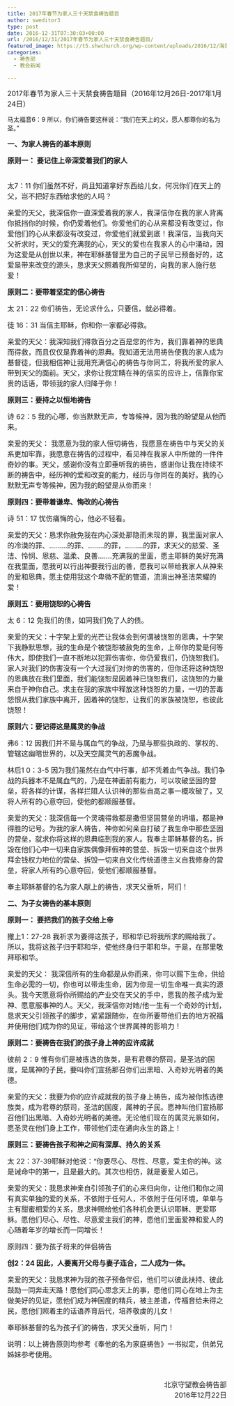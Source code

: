 ```yaml
---
title: 2017年春节为家人三十天禁食祷告题目
author: sweditor3
type: post
date: 2016-12-31T07:30:03+00:00
url: /2016/12/31/2017年春节为家人三十天禁食祷告题目/
featured_image: https://t5.shwchurch.org/wp-content/uploads/2016/12/海景2-400x288.jpg
categories:
  - 祷告部
  - 教会新闻

---
```

<span style="font-size: 12pt;">2017年春节为家人三十天禁食祷告题目（2016年12月26日-2017年1月24日）</span>

<!--more-->马太福音6：9 所以，你们祷告要这样说：“我们在天上的父，愿人都尊你的名为圣。”

**<span style="font-size: 12pt;">一、为家人祷告的基本原则</span>**

**<span style="font-size: 12pt;">原则一： 要记住上帝深爱着我们的家人</span>**
  
<span style="font-size: 12pt;"><br /> 太7：11 你们虽然不好，尚且知道拿好东西给儿女，何况你们在天上的父，岂不把好东西给求他的人吗？</span>

<span style="font-size: 12pt;">亲爱的天父，我深信你一直深爱着我的家人，我深信你在我的家人背离你抵挡你的时候，你仍爱着他们。你爱他们的心从来都没有改变过，你爱他们的心从来都没有改变过，你爱他们就爱到底！我深信，当我向天父祈求时，天父的爱充满我的心，天父的爱也在我家人的心中涌动，因为这爱是从创世以来，神在耶稣基督里为自己的子民早已预备好的，这爱是带来改变的源头，恳求天父照着我所仰望的，向我的家人施行慈爱！</span>

**<span style="font-size: 12pt;">原则二：要带着坚定的信心祷告</span>**

<span style="font-size: 12pt;">太 21：22 你们祷告，无论求什么，只要信，就必得着。</span>
  
<span style="font-size: 12pt;">徒 16：31 当信主耶稣，你和你一家都必得救。</span>

<span style="font-size: 12pt;">亲爱的天父：我深知我们得救百分之百是您的作为，我们靠着神的恩典而得救，而且仅仅是靠着神的恩典。我知道无法用祷告使我的家人成为基督徒，但我相信神让我用充满信心的祷告与你同工，将我所爱的家人带到天父的面前。天父，求你让我定睛在神的信实的应许上，信靠你宝贵的话语，带领我的家人归降于你！</span>

**<span style="font-size: 12pt;">原则三：要持之以恒地祷告</span>**

<span style="font-size: 12pt;">诗 62：5 我的心哪，你当默默无声，专等候神，因为我的盼望是从他而来。</span>

<span style="font-size: 12pt;">亲爱的天父： 我愿意为我的家人恒切祷告，我愿意在祷告中与天父的关系更加牢靠，我愿意在祷告的过程中，看见神在我家人中所做的一件件奇妙的事。天父，感谢你没有立即垂听我的祷告，感谢你让我在持续不断的祷告中，经历神的爱和改变的能力，经历与你同在的美好。我的心默默无声专等候神，因为我的盼望是从你而来！</span>

**<span style="font-size: 12pt;">原则四：要带着谦卑、悔改的心祷告</span>**

<span style="font-size: 12pt;">诗 51：17 忧伤痛悔的心，他必不轻看。</span>

<span style="font-size: 12pt;">亲爱的天父：恳求你赦免我在内心深处那隐而未现的罪，我里面对家人的冷漠的罪、………的罪、……..的罪，………的罪，求天父的慈爱、圣洁、怜悯、恩慈、温柔、良善…….充满我的里面，愿主耶稣的美好充满在我里面，愿我可以行出神要我行出的善，愿我可以带给我家人从神来的爱和恩典，愿主使用我这个卑微不配的管道，流淌出神圣洁荣耀的爱！</span>

**<span style="font-size: 12pt;">原则五：要用饶恕的心祷告</span>**

<span style="font-size: 12pt;">太 6：12 免我们的债，如同我们免了人的债。</span>

<span style="font-size: 12pt;">亲爱的天父：十字架上爱的光芒让我体会到何谓被饶恕的恩典，十字架下我静默思想，我的生命是个被饶恕被赦免的生命，上帝你的爱是何等伟大，即使我们一直不断地以犯罪伤害你，你仍爱我们，仍饶恕我们。家人对我们的伤害没有一个大过我们对你的伤害的，但你还将这种饶恕的恩典放在我们里面，我们能饶恕是因着神已饶恕我们，这饶恕的力量来自于神你自己。求主在我的家族中释放这种饶恕的力量，一切的苦毒怨恨从我们家族中离开，因着神的饶恕，让我们的家族被饶恕，也彼此饶恕！</span>

**<span style="font-size: 12pt;">原则六：要记得这是属灵的争战</span>**

<span style="font-size: 12pt;">弗6：12 因我们并不是与属血气的争战，乃是与那些执政的、掌权的、管辖这幽暗世界的，以及天空属灵气的恶魔争战。</span>
  
<span style="font-size: 12pt;">林后1 0：3-5 因为我们虽然在血气中行事，却不凭着血气争战。我们争战的兵器本不是属血气的，乃是在神面前有能力，可以攻破坚固的营垒，将各样的计谋，各样拦阻人认识神的那些自高之事一概攻破了，又将人所有的心意夺回，使他的都顺服基督。</span>

<span style="font-size: 12pt;">亲爱的天父：我深信每一个灵魂得救都是撒但坚固营垒的坍塌，都是神得胜的记号。为我的家人祷告，神你如何亲自打破了我生命中那些坚固的营垒，就求你将这样的恩典临到我的家人。我奉主耶稣基督的名，拆毁在他们心中一切来自家族偶像拜假神的营垒、拆毁一切来自这个世界拜金钱权力地位的营垒、拆毁一切来自文化传统道德主义自我修身的营垒，将家人所有的心意夺回，使他们都顺服基督。</span>

<span style="font-size: 12pt;">奉主耶稣基督的名为家人献上的祷告，求天父垂听，阿们！</span>

<span style="font-size: 12pt;"><strong>二、为子女祷告的基本原则</strong> </span>

**<span style="font-size: 12pt;">原则一： 要把我们的孩子交给上帝</span>**

<span style="font-size: 12pt;">撒上1：27-28 我祈求为要得这孩子，耶和华已将我所求的赐给我了。所以，我将这孩子归于耶和华，使他终身归于耶和华。于是，在那里敬拜耶和华。</span>

<span style="font-size: 12pt;">亲爱的天父： 我深信所有的生命都是从你而来，你可以赐下生命，供给生命必需的一切，你也可以带走生命，因为你是一切生命唯一真实的源头。我今天愿意将你所赐给的产业交在天父的手中，愿我的孩子成为爱神、愿意服事神的人。天父，我深信你对她/他一生有一个奇妙的计划，恳求天父引领孩子的脚步，紧紧跟随你，在你所要带他们去的地方祝福并使用他们成为你的见证，带给这个世界属神的影响力！</span>

**<span style="font-size: 12pt;">原则二：要祷告在我们的孩子身上神的应许成就</span>**

<span style="font-size: 12pt;">彼前 2：9 惟有你们是被拣选的族类，是有君尊的祭司，是圣洁的国度，是属神的子民，要叫你们宣扬那召你们出黑暗、入奇妙光明者的美德。</span>

<span style="font-size: 12pt;">亲爱的天父：我要为你的应许成就我的孩子身上祷告，成为被你拣选德族类，成为君尊的祭司，圣洁的国度，属神的子民。愿神叫他们宣扬那召他们出黑暗、入奇妙光明者的美德。无论他们现在的属灵光景如何，愿圣灵在他们身上工作，带领他们走在通向永生的路上！</span>

**<span style="font-size: 12pt;">原则三：要祷告孩子和神之间有深厚、持久的关系</span>**

<span style="font-size: 12pt;">太 22：37-39耶稣对他说：“你要尽心、尽性、尽意，爱主你的神。这是诫命中的第一，且是最大的。其次也相仿，就是要爱人如己。</span>

<span style="font-size: 12pt;">亲爱的天父：我恳求神亲自引领孩子们的心来归向你，让他们和你之间有真实单独的爱的关系，不依附于任何人，不依附于任何环境，单单与主有甜蜜相爱的关系，恳求神赐给他们各种机会更认识耶稣、更爱耶稣。愿他们尽心、尽性、尽意爱主我们的神，愿他们里面爱神和爱人的心随着年岁的增长而一同增长！</span>

<span style="font-size: 12pt;">原则四：要为孩子将来的伴侣祷告</span>

**<span style="font-size: 12pt;">创2：24 因此，人要离开父母与妻子连合，二人成为一体。</span>**

<span style="font-size: 12pt;">亲爱的天父：我恳求神为我的孩子预备伴侣，他们可以彼此扶持、彼此鼓励一同奔走天路！愿他们同心思念天上的事，愿他们同心在地上为主做美好的见证，愿他们成为神国度的精兵，被主差遣，传福音给未得之民，愿他们照着主的话语养育后代，培养敬虔的儿女！</span>

<span style="font-size: 12pt;">奉耶稣基督的名为孩子们的祷告，求天父垂听，阿门！</span>

<span style="font-size: 12pt;">说明：以上祷告原则均参考《奉他的名为家庭祷告》一书拟定，供弟兄姊妹参考使用。</span>

&nbsp;

<p style="text-align: right;">
  <span style="font-size: 12pt;">北京守望教会祷告部</span><br /> <span style="font-size: 12pt;">2016年12月22日</span>
</p>